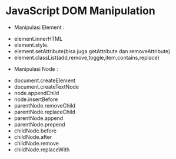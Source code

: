 # JavaScript DOM Manipulation

- Manipulasi Element :
* element.innerHTML
* element.style.<property>
* element.setAttribute(bisa juga getAttribute dan removeAttribute)
* element.classList(add,remove,toggle,item,contains,replace)

- Manipulasi Node :
* document.createElement
* document.createTextNode
* node.appendChild
* node.insertBefore
* parentNode.removeChild
* parentNode.replaceChild
* parentNode.append
* parentNode.prepend
* childNode.before
* childNode.after
* childNode.remove
* childNode.replaceWith
